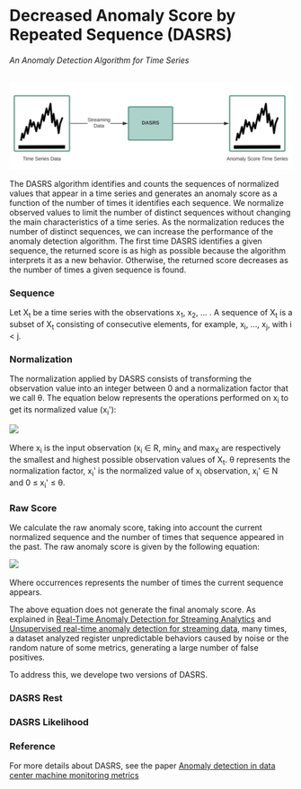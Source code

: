 # Decreased Anomaly Score by Repeated Sequence (DASRS)
###### An Anomaly Detection Algorithm for Time Series

![alt text](doc/img/dasrs.png "Decreased Anomaly Score by Repeated Sequence")

The DASRS algorithm identifies and counts the sequences of normalized values that appear in a time series and generates an anomaly score as a function of the number of times it identifies each sequence. We normalize observed values to limit the number of distinct sequences without changing the main characteristics of a time series. As the normalization reduces the number of distinct sequences, we can increase the performance of the anomaly detection algorithm. The first time DASRS identifies a given sequence, the returned score is as high as possible because the algorithm interprets it as a new behavior. Otherwise, the returned score decreases as the number of times a given sequence is found.

### Sequence

Let X<sub>t</sub> be a time series with the observations x<sub>1</sub>, x<sub>2</sub>, ... . A sequence of X<sub>t</sub> is a subset of X<sub>t</sub> consisting of consecutive elements, for example, x<sub>i</sub>, ..., x<sub>j</sub>, with i < j.

### Normalization

The normalization applied by DASRS consists of transforming the observation value into an integer between 0 and a normalization factor that we call θ. The equation below represents the operations performed on x<sub>i</sub> to get its normalized value (x<sub>i</sub>'):

<img src="https://render.githubusercontent.com/render/math?math=x_i' = \Big\lfloor \frac{x_i - min_X}{max_X - min_X} \times \theta \Big\rfloor ">

Where x<sub>i</sub> is the input observation (x<sub>i</sub> ∈ R, min<sub>X</sub> and max<sub>X</sub> are respectively the smallest and highest possible observation values of X<sub>t</sub>. θ  represents the normalization factor, x<sub>i</sub>' is the normalized value of x<sub>i</sub> observation, x<sub>i</sub>' ∈  N and 0 ≤ x<sub>i</sub>' ≤ θ.

### Raw Score

We calculate the raw anomaly score, taking into account the current normalized sequence and the number of times that sequence appeared in the past. The raw anomaly score is given by the following equation:

<img src="https://render.githubusercontent.com/render/math?math=RawScore=\frac{1}{occurrences} ">

Where occurrences represents the number of times the current sequence appears.

The above equation does not generate the final anomaly score. As explained in [Real-Time Anomaly Detection for Streaming Analytics](https://arxiv.org/pdf/1607.02480.pdf) and [Unsupervised real-time anomaly detection for streaming data](https://doi.org/10.1016/j.neucom.2017.04.070), many times, a dataset analyzed register unpredictable behaviors caused by noise or the random nature of some metrics, generating a large number of false positives.

To address this, we develope two versions of DASRS.

### DASRS Rest

### DASRS Likelihood

### Reference
For more details about DASRS, see the paper [Anomaly detection in data center machine monitoring metrics](https://www.maxwell.vrac.puc-rio.br/colecao.php?strSecao=resultado&nrSeq=46523@2)